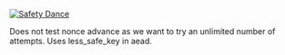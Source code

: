 [![Safety Dance](https://img.shields.io/badge/unsafe-forbidden-success.svg)](https://github.com/rust-secure-code/safety-dance/)

Does not test nonce advance as we want to try an unlimited number of attempts. Uses less_safe_key in aead.
